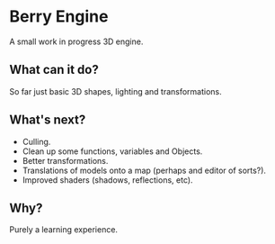 # Berry Engine
A small work in progress 3D engine.
## What can it do?
So far just basic 3D shapes, lighting and transformations.
## What's next?
- Culling.
- Clean up some functions, variables and Objects.
- Better transformations.
- Translations of models onto a map (perhaps and editor of sorts?).
- Improved shaders (shadows, reflections, etc).
## Why?
Purely a learning experience.
